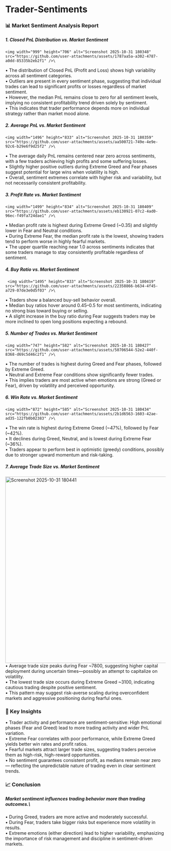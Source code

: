 # Trader-Sentiments
### **📊 Market Sentiment Analysis Report**
##### **1. Closed PnL Distribution vs. Market Sentiment**
    <img width="999" height="706" alt="Screenshot 2025-10-31 180348" src="https://github.com/user-attachments/assets/1787aa5a-a302-4787-a0dd-85335b2eb2f1" />\
   •	The distribution of Closed PnL (Profit and Loss) shows high variability across all sentiment categories.\
   •	Outliers are present in every sentiment phase, suggesting that individual trades can lead to significant profits or losses regardless of market sentiment.\
   •	However, the median PnL remains close to zero for all sentiment levels, implying no consistent profitability trend driven solely by sentiment.\
   •	This indicates that trader performance depends more on individual strategy rather than market mood alone.

##### **2. Average PnL vs. Market Sentiment**
    <img width="1496" height="833" alt="Screenshot 2025-10-31 180359" src="https://github.com/user-attachments/assets/aa500721-749e-4e9e-92c6-b29e6f9d25f2" />\
   •	The average daily PnL remains centered near zero across sentiments, with a few traders achieving high profits and some suffering losses.\
   •	Slightly higher positive outliers during Extreme Greed and Fear phases suggest potential for large wins when volatility is high.\
   •	Overall, sentiment extremes correlate with higher risk and variability, but not necessarily consistent profitability.

##### **3. Profit Rate vs. Market Sentiment**
    <img width="1499" height="834" alt="Screenshot 2025-10-31 180409" src="https://github.com/user-attachments/assets/eb130921-07c2-4ad0-96ec-f49fa724dae1" />\
   •	Median profit rate is highest during Extreme Greed (~0.35) and slightly lower in Fear and Neutral conditions.\
   •	During Extreme Fear, the median profit rate is the lowest, showing traders tend to perform worse in highly fearful markets.\
   •	The upper quartile reaching near 1.0 across sentiments indicates that some traders manage to stay consistently profitable regardless of sentiment.

##### **4. Buy Ratio vs. Market Sentiment**
     <img width="1495" height="833" alt="Screenshot 2025-10-31 180419" src="https://github.com/user-attachments/assets/22358866-b634-4f45-a729-07de3e0d5f03" />\
   •	Traders show a balanced buy-sell behavior overall.\
   •	Median buy ratios hover around 0.45–0.5 for most sentiments, indicating no strong bias toward buying or selling.\
   •	A slight increase in the buy ratio during Fear suggests traders may be more inclined to open long positions expecting a rebound.

##### **5. Number of Trades vs. Market Sentiment**
    <img width="747" height="582" alt="Screenshot 2025-10-31 180427" src="https://github.com/user-attachments/assets/50706544-52e2-440f-8368-d69c5d46c2f1" />\
   •	The number of trades is highest during Greed and Fear phases, followed by Extreme Greed.\
   •	Neutral and Extreme Fear conditions show significantly fewer trades.\
   •	This implies traders are most active when emotions are strong (Greed or Fear), driven by volatility and perceived opportunity.

##### **6. Win Rate vs. Market Sentiment**
    <img width="872" height="585" alt="Screenshot 2025-10-31 180434" src="https://github.com/user-attachments/assets/2b1d6563-1603-42ae-ad35-122fb0b02383" />\
   •	The win rate is highest during Extreme Greed (~47%), followed by Fear (~42%).\
   •	It declines during Greed, Neutral, and is lowest during Extreme Fear (~36%).\
   •	Traders appear to perform best in optimistic (greedy) conditions, possibly due to stronger upward momentum and risk-taking.

##### **7. Average Trade Size vs. Market Sentiment**
   <img width="870" height="586" alt="Screenshot 2025-10-31 180441" src="https://github.com/user-attachments/assets/f676b1b5-3fd7-450d-9bf2-30de35100499" />\
   •	Average trade size peaks during Fear ~7800, suggesting higher capital deployment during uncertain times—possibly an attempt to capitalize on volatility.\
   •	The lowest trade size occurs during Extreme Greed ~3100, indicating cautious trading despite positive sentiment.\
   •	This pattern may suggest risk-averse scaling during overconfident markets and aggressive positioning during fearful ones.

### **🧠 Key Insights**
   •	Trader activity and performance are sentiment-sensitive: High emotional phases (Fear and Greed) lead to more trading activity and wider PnL variation.\
   •	Extreme Fear correlates with poor performance, while Extreme Greed yields better win rates and profit ratios.\
   •	Fearful markets attract larger trade sizes, suggesting traders perceive them as high-risk, high-reward opportunities.\
   •	No sentiment guarantees consistent profit, as medians remain near zero — reflecting the unpredictable nature of trading even in clear sentiment trends.

### **📈 Conclusion**
##### **Market sentiment influences trading behavior more than trading outcomes.**\
   •	During Greed, traders are more active and moderately successful.\
   •	During Fear, traders take bigger risks but experience more volatility in results.\
   •	Extreme emotions (either direction) lead to higher variability, emphasizing the importance of risk management and discipline in sentiment-driven markets.

